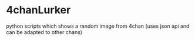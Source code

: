 # 4chanLurker
python scripts which shows a random image from 4chan (uses json api and can be adapted to other chans)
